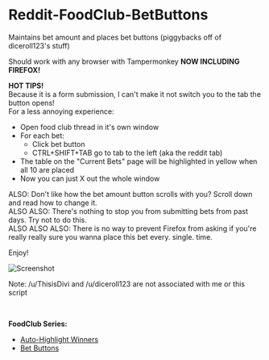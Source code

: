 # Reddit-FoodClub-BetButtons
Maintains bet amount and places bet buttons (piggybacks off of diceroll123's stuff)

Should work with any browser with Tampermonkey ********NOW INCLUDING FIREFOX!********

**HOT TIPS!**      
Because it is a form submission, I can't make it not switch you to the tab the button opens!      
For a less annoying experience:
 - Open food club thread in it's own window
 - For each bet:
   - Click bet button
   - CTRL+SHIFT+TAB   go to tab to the left (aka the reddit tab)
 - The table on the "Current Bets" page will be highlighted in yellow when all 10 are placed
 - Now you can just X out the whole window

ALSO: Don't like how the bet amount button scrolls with you? Scroll down and read how to change it.     
ALSO ALSO: There's nothing to stop you from submitting bets from past days. Try not to do this.      
ALSO ALSO ALSO: There is no way to prevent Firefox from asking if you're really really sure you wanna place this bet every. single. time.

Enjoy!


![Screenshot](https://puu.sh/rhPIw/5f19e40ed8.png "Screenshot")

Note: /u/ThisisDivi and /u/diceroll123 are not associated with me or this script

<br>

**FoodClub Series:**
* [Auto-Highlight Winners](https://github.com/friendly-trenchcoat/Reddit-FoodClub-AUTOHighlight-Winners)
* [Bet Buttons](https://github.com/friendly-trenchcoat/Reddit-FoodClub-BetButtons)
